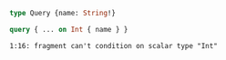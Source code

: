 ```graphql
type Query {name: String!}
```

```graphql
query { ... on Int { name } }
```

```
1:16: fragment can't condition on scalar type "Int"
```